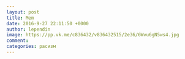 ```yaml
--- 
layout: post 
title: Mem 
date: 2016-9-27 22:11:50 +0000 
author: lependin 
image: https://pp.vk.me/c836432/v836432515/2e36/6Wvu6gN5ws4.jpg
comment: 
categories: расизм
---
```


